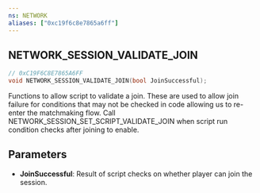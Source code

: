 ```yaml
---
ns: NETWORK
aliases: ["0xc19f6c8e7865a6ff"]
---
```

## NETWORK_SESSION_VALIDATE_JOIN

```c
// 0xC19F6C8E7865A6FF
void NETWORK_SESSION_VALIDATE_JOIN(bool JoinSuccessful);
```

Functions to allow script to validate a join. These are used to allow join failure for conditions that may not be checked in code allowing us to re-enter the matchmaking flow. Call NETWORK_SESSION_SET_SCRIPT_VALIDATE_JOIN when script run condition checks after joining to enable.


## Parameters
* **JoinSuccessful**: Result of script checks on whether player can join the session.
